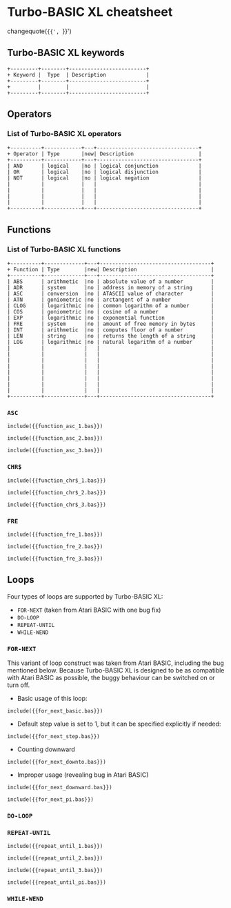 # Turbo-BASIC XL cheatsheet

changequote(`{{', `}}')

## Turbo-BASIC XL keywords

```
+---------+--------+-------------------------+
+ Keyword |  Type  | Description             |
+---------+--------+-------------------------+
+         |        |                         |
+---------+--------+-------------------------+
```

## Operators

### List of Turbo-BASIC XL operators

```
+----------+------------+---+---------------------------------+
+ Operator | Type       |new| Description                     |
+----------+------------+---+---------------------------------+
| AND      | logical    |no | logical conjunction             |
| OR       | logical    |no | logical disjunction             |
| NOT      | logical    |no | logical negation                |
|          |            |   |                                 |
|          |            |   |                                 |
|          |            |   |                                 |
|          |            |   |                                 |
+----------+------------+---+---------------------------------+
```

## Functions

### List of Turbo-BASIC XL functions

```
+----------+-------------+---+------------------------------------+
+ Function | Type        |new| Description                        |
+----------+-------------+---+------------------------------------+
| ABS      | arithmetic  |no | absolute value of a number         |
| ADR      | system      |no | address in memory of a string      |
| ASC      | conversion  |no | ATASCII value of character         |
| ATN      | goniometric |no | arctangent of a number             |
| CLOG     | logarithmic |no | common logarithm of a number       |
| COS      | goniometric |no | cosine of a number                 |
| EXP      | logarithmic |no | exponential function               |
| FRE      | system      |no | amount of free memory in bytes     |
| INT      | arithmetic  |no | computes floor of a number         |
| LEN      | string      |no | returns the length of a string     |
| LOG      | logarithmic |no | natural logarithm of a number      |
|          |             |   |                                    |
|          |             |   |                                    |
|          |             |   |                                    |
|          |             |   |                                    |
|          |             |   |                                    |
|          |             |   |                                    |
|          |             |   |                                    |
|          |             |   |                                    |
+----------+-------------+---+------------------------------------+
```

### `ASC`

```basic
include({{function_asc_1.bas}})
```

```basic
include({{function_asc_2.bas}})
```

```basic
include({{function_asc_3.bas}})
```

### `CHR$`

```basic
include({{function_chr$_1.bas}})
```

```basic
include({{function_chr$_2.bas}})
```

```basic
include({{function_chr$_3.bas}})
```

### `FRE`


```basic
include({{function_fre_1.bas}})
```

```basic
include({{function_fre_2.bas}})
```

```basic
include({{function_fre_3.bas}})
```

## Loops

Four types of loops are supported by Turbo-BASIC XL:

* `FOR-NEXT` (taken from Atari BASIC with one bug fix)
* `DO-LOOP`
* `REPEAT-UNTIL`
* `WHILE-WEND`

### `FOR-NEXT`

This variant of loop construct was taken from Atari BASIC, including the bug mentioned below. Because Turbo-BASIC XL is designed to be as compatible with Atari BASIC as possible, the buggy behaviour can be switched on or turn off.

* Basic usage of this loop:

```basic
include({{for_next_basic.bas}})
```

* Default step value is set to 1, but it can be specified explicitly if needed:

```basic
include({{for_next_step.bas}})
```

* Counting downward

```basic
include({{for_next_downto.bas}})
```

* Improper usage (revealing bug in Atari BASIC)

```basic
include({{for_next_downward.bas}})
```

```basic
include({{for_next_pi.bas}})
```

### `DO-LOOP`

### `REPEAT-UNTIL`

```basic
include({{repeat_until_1.bas}})
```

```basic
include({{repeat_until_2.bas}})
```

```basic
include({{repeat_until_3.bas}})
```

```basic
include({{repeat_until_pi.bas}})
```

### `WHILE-WEND`

